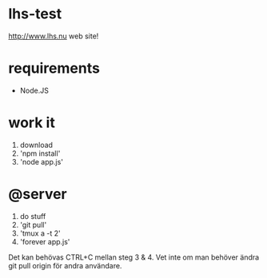 lhs-test
========
http://www.lhs.nu web site!

requirements
============
 * Node.JS

work it
=======
 1. download
 2. 'npm install'
 3. 'node app.js'

@server
=======
 1. do stuff
 2. 'git pull'
 2. 'tmux a -t 2'
 3. 'forever app.js'

Det kan behövas CTRL+C mellan steg 3 & 4.
Vet inte om man behöver ändra git pull origin för andra användare.